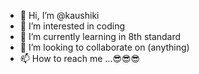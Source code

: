- 👋 Hi, I’m @kaushiki
- 👀 I’m interested in coding
- 🌱 I’m currently learning in 8th standard
- 💞️ I’m looking to collaborate on (anything)
- 📫 How to reach me ...😎😎😎

<!---
schoolstudies/schoolstudies is a ✨ special ✨ repository because its `README.md` (this file) appears on your GitHub profile.
You can click the Preview link to take a look at your changes.
--->
